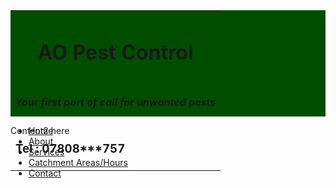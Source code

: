 <head>
	<link href="/css/bootstrap.min.css" rel="stylesheet">
	<link href="/style.css" rel="stylesheet" type="text/css"> 
	<script src="/js/jquery.min.js"></script>
	<script src="/js/bootstrap.min.js"></script>
	<script src="/js/dataTables.bootstrap.min.js">	</script>
	<script src="/js/bootstrap-checkbox.min.js"></script>
	<script src="/js/bootstrap-datepicker.js"></script>
<!--Google Maps-->
<script src="https://maps.google.com/maps/api/js"></script>
<style>
#titleDIV {
    width: 100%;
    height: 170px;
    background-color: #004d00;
	color: white;
}

#footerDIV {
    width: 100%;
    height: 40px;
    background-color: #004d00;
	color: white;
}
.container {
    position: relative;
    width: 100%;
    max-width: 400px;
}

.container img {
    width: 100%;
    height: auto;
}

.container .btn {
    position: absolute;
    top: 50%;
    left: 50%;
    transform: translate(-50%, -50%);
    -ms-transform: translate(-50%, -50%);
    background-color: #555;
    color: white;
    font-size: 16px;
    padding: 12px 24px;
    border: none;
    cursor: pointer;
    border-radius: 5px;
    text-align: center;
}

.container .btn:hover {
    background-color: black;
}
.navbar-nav.navbar-center {
    position: absolute;
    left: 30%;
    transform: translatex(-30%);
}
</style>

</head>
<body>
<div id="titleDIV">
	<table width="90%" align="center">
	<tr>
		<td align="center">
			<h1>AO Pest Control</H1>
		</td>
	</tr>
	<tr>
		<td align="center">	
			<h4><i>Your first port of call for unwanted pests</i></h4>
		</td>
	</tr>
	<tr>
		<td align="left">
			<h3>Tel : 07808***757</h3>
		</td>
	</tr>
</table>
</div>
<nav class="navbar navbar-default">
  <div class="container-fluid">
    <ul class="nav navbar-nav navbar-center">
      <li><a href="readme2">Home</a></li>
      <li><a href="About">About</a></li>
      <li><a href="services">Services</a></li>
      <li class="active"><a href="catchment">Catchment Areas/Hours</a></li>
      <li><a href="ContactUs">Contact</a></li>
    </ul>
  </div>
</nav>

Content2 here

</body>
